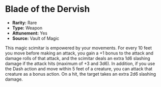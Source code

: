 # Blade of the Dervish

- **Rarity:** Rare
- **Type:** Weapon
- **Attunement:** Yes
- **Source:** Vault of Magic

This magic scimitar is empowered by your movements. For every 10 feet you move before making an attack, you gain a +1 bonus to the attack and damage rolls of that attack, and the scimitar deals an extra 1d6 slashing damage if the attack hits (maximum of +3 and 3d6). In addition, if you use the Dash action and move within 5 feet of a creature, you can attack that creature as a bonus action. On a hit, the target takes an extra 2d6 slashing damage.
